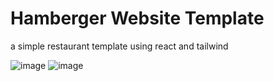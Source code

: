 # Hamberger Website Template 

a simple restaurant template using react and tailwind

![image](https://github.com/ehsan1401/hamberger-website-master/assets/88374481/511a5a66-9ae8-4821-9288-95546f85e22f)
![image](https://github.com/ehsan1401/hamberger-website-master/assets/88374481/522985b8-291a-47ff-bf47-12cecd62ff54)
